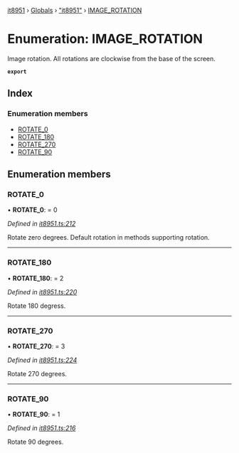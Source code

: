 [it8951](../README.md) › [Globals](../globals.md) › ["it8951"](../modules/_it8951_.md) › [IMAGE_ROTATION](_it8951_.image_rotation.md)

# Enumeration: IMAGE_ROTATION

Image rotation. All rotations are clockwise from the base of the screen.

**`export`** 

## Index

### Enumeration members

* [ROTATE_0](_it8951_.image_rotation.md#rotate_0)
* [ROTATE_180](_it8951_.image_rotation.md#rotate_180)
* [ROTATE_270](_it8951_.image_rotation.md#rotate_270)
* [ROTATE_90](_it8951_.image_rotation.md#rotate_90)

## Enumeration members

###  ROTATE_0

• **ROTATE_0**: = 0

*Defined in [it8951.ts:212](https://github.com/gnzzz/IT8951/blob/604332d/lib/it8951.ts#L212)*

Rotate zero degrees. Default rotation in methods supporting rotation.

___

###  ROTATE_180

• **ROTATE_180**: = 2

*Defined in [it8951.ts:220](https://github.com/gnzzz/IT8951/blob/604332d/lib/it8951.ts#L220)*

Rotate 180 degress.

___

###  ROTATE_270

• **ROTATE_270**: = 3

*Defined in [it8951.ts:224](https://github.com/gnzzz/IT8951/blob/604332d/lib/it8951.ts#L224)*

Rotate 270 degrees.

___

###  ROTATE_90

• **ROTATE_90**: = 1

*Defined in [it8951.ts:216](https://github.com/gnzzz/IT8951/blob/604332d/lib/it8951.ts#L216)*

Rotate 90 degrees.
